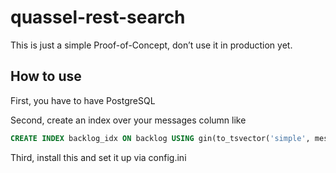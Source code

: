 # quassel-rest-search

This is just a simple Proof-of-Concept, don’t use it in production yet.

How to use
----------

First, you have to have PostgreSQL

Second, create an index over your messages column like

```sql
CREATE INDEX backlog_idx ON backlog USING gin(to_tsvector('simple', message));
```

Third, install this and set it up via config.ini
